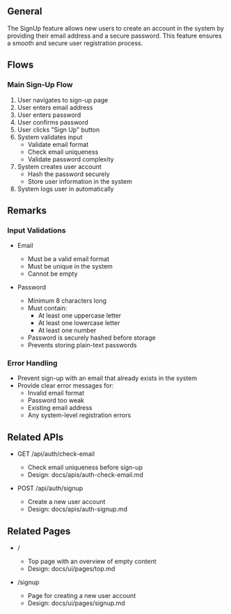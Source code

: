 ## General
The SignUp feature allows new users to create an account in the system by providing their email address and a secure password. This feature ensures a smooth and secure user registration process.

## Flows
### Main Sign-Up Flow
1. User navigates to sign-up page
2. User enters email address
3. User enters password
4. User confirms password
5. User clicks "Sign Up" button
6. System validates input
   - Validate email format
   - Check email uniqueness
   - Validate password complexity
7. System creates user account
   - Hash the password securely
   - Store user information in the system
8. System logs user in automatically

## Remarks
### Input Validations
- Email
  * Must be a valid email format
  * Must be unique in the system
  * Cannot be empty

- Password
  * Minimum 8 characters long
  * Must contain:
    - At least one uppercase letter
    - At least one lowercase letter
    - At least one number
  * Password is securely hashed before storage
  * Prevents storing plain-text passwords

### Error Handling
- Prevent sign-up with an email that already exists in the system
- Provide clear error messages for:
  * Invalid email format
  * Password too weak
  * Existing email address
  * Any system-level registration errors

## Related APIs
* GET /api/auth/check-email
    * Check email uniqueness before sign-up
    * Design: docs/apis/auth-check-email.md

* POST /api/auth/signup
    * Create a new user account
    * Design: docs/apis/auth-signup.md
   
## Related Pages
* /
    * Top page with an overview of empty content
    * Design: docs/ui/pages/top.md

* /signup
    * Page for creating a new user account
    * Design: docs/ui/pages/signup.md